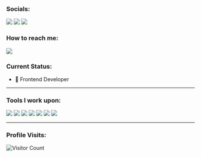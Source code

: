 ### Socials: 
<a href="https://instagram.com/micoandrae"><img src="https://img.shields.io/badge/micoandrae-%23E4405F.svg?&style=for-the-badge&logo=instagram&logoColor=white"></a>  <a href="https://www.linkedin.com/in/micoandrae/"><img src="https://img.shields.io/badge/micoandrae-%230077B5.svg?&style=for-the-badge&logo=linkedin&logoColor=white"></a> 
<a href="https://www.facebook.com/micoandraes/"><img src="https://img.shields.io/badge/micoandrae-1877F2?style=for-the-badge&logo=facebook&logoColor=white"></a>
<br>
### How to reach me: 
<a href="mailto: micoandrae.g.com">
<img src="https://img.shields.io/badge/-micoandrae.g%40gmail.com-7B83EB?&style=for-the-badge&logo=Microsoft-outlook&logoColor=white" ></a>


### Current Status:

- 💼 Frontend Developer

------------------------------------------- 

### Tools I work upon:

<img src="https://img.shields.io/badge/html5-%23E34F26.svg?style=for-the-badge&logo=html5&logoColor=white">   <img src="https://img.shields.io/badge/css3%20-%2314354C.svg?&style=for-the-badge&logo=css3&logoColor=white">   <img src="https://img.shields.io/badge/javascript%20-%23323330.svg?&style=for-the-badge&logo=javascript&logoColor=%23F7DF1E"> <img src="https://img.shields.io/badge/git%20-%23F05032.svg?&style=for-the-badge&logo=git&logoColor=white"/> <img src="http://img.shields.io/badge/-VS%20Code-000000?style=for-the-badge&logo=Visual-studio-code&logoColor=blue">   <img src="https://img.shields.io/badge/PHP-777BB4?style=for-the-badge&logo=php&logoColor=white"> <img src="https://img.shields.io/badge/Canva-%2300C4CC.svg?style=for-the-badge&logo=Canva&logoColor=white">


[//]: <> (Credits: carlcastanas)
[//]: <> (Credits: Last edited on: 01/12/23)


------------------------------------------- 

### Profile Visits:
![Visitor Count](https://profile-counter.glitch.me/{micoandrae06}/count.svg)
